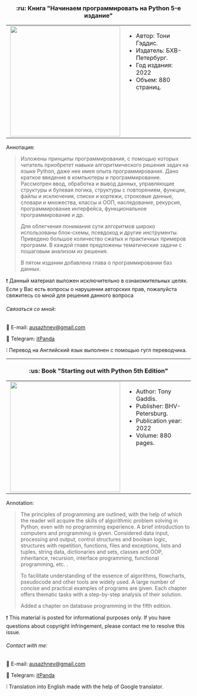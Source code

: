 <h3 align="center"> :ru: Книга "Начинаем программировать на Python 5-е издание" </h3>
<table align="center">
<tr>
    <td width="300" align="right">
    <img src = "oblozka.png" width = "300" align = "right" />
    </td>
    <td align="left" valign="top">
        <ul>
        <li>Автор: Тони Гэддис.</li>
        <li>Издатель: БХВ-Петербург.</li>
        <li>Год издания: 2022</li>
        <li>Объем: 880 страниц.</li>
        </ul>
    </td>
</tr>
</table>

Аннотация:

> Изложены принципы программирования, с помощью которых читатель приобретет навыки алгоритмического решения задач на языке Python, даже нее имея опыта программирования. Дано краткое введение в компьютеры и программирование. Рассмотрен ввод, обработка и вывод данных, управляющие структуры и булевая логика, структуры с повторением, функции, файлы и исключения, списки и кортежи, строковые данные, словари и множества, классы и ООП, наследование, рекурсия, программирование интерфейса, функциональное программирование и др. 
>
> Для облегчения понимания сути алгоритмов широко использованы блок-схемы, псевдокод и другие инструменты. Приведено большое количество сжатых и практичных примеров программ. В каждой главе предложены тематические задачи с пошаговым анализом их решения.
> 
> В пятом издании добавлена глава о программировании баз данных.

:exclamation: Данный материал выложен исключительно в ознакомительных целях. Если у Вас есть вопросы о нарушении авторских прав, пожалуйста свяжитесь со мной для решения данного вопроса

###### Связаться со мной:
:e-mail: E-mail: [ausazhnev@gmail.com](mailto:ausazhnev@gmail.com)

:scroll: Telegram: [itPanda](https://t.me/itPanda_ru)

:grey_exclamation: Перевод на Английский язык выполнен с помощью гугл переводчика.

___

<h3 align="center"> :us: Book "Starting out with Python 5th Edition" </h3>
<table align="center">
<tr>
    <td width="300" align="right">
    <img src = "oblozka.png" width = "300" align = "right" />
    </td>
    <td align="left" valign="top">
        <ul>
        <li>Author: Tony Gaddis.</li>
        <li>Publisher: BHV-Petersburg.</li>
        <li>Publication year: 2022</li>
        <li>Volume: 880 pages.</li>
        </ul>
    </td>
</tr>
</table>

Annotation:

> The principles of programming are outlined, with the help of which the reader will acquire the skills of algorithmic problem solving in Python, even with no programming experience. A brief introduction to computers and programming is given. Considered data input, processing and output, control structures and boolean logic, structures with repetition, functions, files and exceptions, lists and tuples, string data, dictionaries and sets, classes and OOP, inheritance, recursion, interface programming, functional programming, etc. .
>
> To facilitate understanding of the essence of algorithms, flowcharts, pseudocode and other tools are widely used. A large number of concise and practical examples of programs are given. Each chapter offers thematic tasks with a step-by-step analysis of their solution.
> 
> Added a chapter on database programming in the fifth edition.

:exclamation: This material is posted for informational purposes only. If you have questions about copyright infringement, please contact me to resolve this issue.

###### Contact with me:
:e-mail: E-mail: [ausazhnev@gmail.com](mailto:ausazhnev@gmail.com)

:scroll: Telegram: [itPanda](https://t.me/itPanda_ru)

:grey_exclamation: Translation into English made with the help of Google translator.